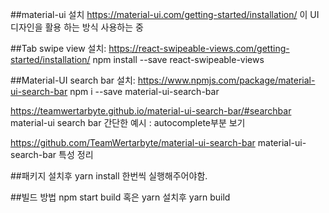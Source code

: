 ##material-ui 설치
https://material-ui.com/getting-started/installation/
이 UI 디자인을 활용 하는 방식 사용하는 중 

##Tab swipe view 설치: 
https://react-swipeable-views.com/getting-started/installation/
npm install --save react-swipeable-views


##Material-UI search bar 설치: 
https://www.npmjs.com/package/material-ui-search-bar
npm i --save material-ui-search-bar


https://teamwertarbyte.github.io/material-ui-search-bar/#searchbar
material-ui search bar 간단한 예시 : autocomplete부분 보기



https://github.com/TeamWertarbyte/material-ui-search-bar
material-ui-search-bar 특성 정리



##패키지 설치후 yarn install 한번씩 실행해주어야함.



##빌드 방법 
npm start build 혹은 
yarn 설치후 yarn build
